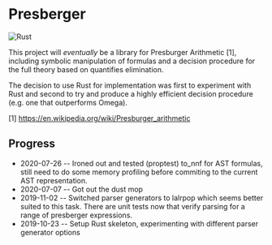 # Presberger

![Rust](https://github.com/benjaminfjones/presburger/workflows/Rust/badge.svg)

This project will *eventually* be a library for Presburger Arithmetic [1],
including symbolic manipulation of formulas and a decision procedure for the
full theory based on quantifies elimination.

The decision to use Rust for implementation was first to experiment with Rust
and second to try and produce a highly efficient decision procedure (e.g. one
that outperforms Omega).

[1] https://en.wikipedia.org/wiki/Presburger_arithmetic

## Progress

  * 2020-07-26 -- Ironed out and tested (proptest) to_nnf for AST formulas,
    still need to do some memory profiling before commiting to the current AST
    representation.
  * 2020-07-07 -- Got out the dust mop
  * 2019-11-02 -- Switched parser generators to lalrpop which seems better
    suited to this task. There are unit tests now that verify parsing for a
    range of presberger expressions.
  * 2019-10-23 -- Setup Rust skeleton, experimenting with different parser
    generator options
